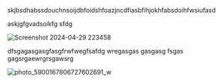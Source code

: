 skjbsdhabssdouchnsoijdbfoidshfoazjncdfiasbfihjokhfabsdoihfwsiufasd


askjgfgvadsoikfg
sfdg


![Screenshot 2024-04-29 223458](https://github.com/MINAMOREED/-Sales-Exploration/assets/94475420/c50ed51d-510c-4b0e-974d-70dbd259cf35)



dfsgagasgasgfasgfrwfwegfsafdg
wregasgas
gasgasg
fsgas
gagsrgaewrgrsgawsrg



![photo_5900167806727602691_w](https://github.com/MINAMOREED/-Sales-Exploration/assets/94475420/11ccc626-8058-408d-88ce-9ae259fcad90)
